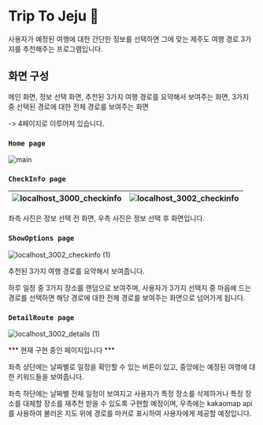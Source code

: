 # Trip To Jeju 🍊

사용자가 예정된 여행에 대한 간단한 정보를 선택하면 그에 맞는 제주도 여행 경로 3가지를 추천해주는 프로그램입니다.

## 화면 구성

메인 화면, 정보 선택 화면, 추천된 3가지 여행 경로를 요약해서 보여주는 화면, 3가지 중 선택된 경로에 대한 전체 경로를 보여주는 화면
<br/>

-> 4페이지로 이루어져 있습니다.

### `Home page`

![main](https://github.com/2oo1s/Capstone-TripToJeju-Frontend/assets/90839206/ded27dd5-0c89-43a8-8b09-e7ca71736d87)

### `CheckInfo page`

![localhost_3000_checkinfo](https://github.com/2oo1s/Capstone-TripToJeju-Frontend/assets/90839206/01265152-2756-4f05-a301-50d09e65bb49)|![localhost_3002_checkinfo](https://github.com/2oo1s/Capstone-TripToJeju-Frontend/assets/90839206/3bd4f8e4-8905-4049-8f70-15a98fea962a)
--- | --- | 

좌측 사진은 정보 선택 전 화면, 우측 사진은 정보 선택 후 화면입니다.

### `ShowOptions page`

![localhost_3002_checkinfo (1)](https://github.com/2oo1s/Capstone-TripToJeju-Frontend/assets/90839206/ab74fe05-0f30-4d83-be25-03a034c125c7)


추천된 3가지 여행 경로를 요약해서 보여줍니다.
<br/>

하루 일정 중 3가지 장소를 랜덤으로 보여주며, 사용자가 3가지 선택지 중 마음에 드는 경로를 선택하면 해당 경로에 대한 전체 경로를 보여주는 화면으로 넘어가게 됩니다.

### `DetailRoute page`

![localhost_3002_details (1)](https://github.com/2oo1s/Capstone-TripToJeju-Frontend/assets/90839206/d4c46a0b-85b8-47f4-9298-7a4fc58c2b3c)

*** 현재 구현 중인 페이지입니다 ***
<br/>

좌측 상단에는 날짜별로 일정을 확인할 수 있는 버튼이 있고, 중앙에는 예정된 여행에 대한 키워드들을 보여줍니다.
<br/>

좌측 하단에는 날짜별 전체 일정이 보여지고 사용자가 특정 장소를 삭제하거나 특정 장소를 대체할 장소를 재추천 받을 수 있도록 구현할 예정이며,
우측에는 kakaomap api를 사용하여 불러온 지도 위에 경로를 마커로 표시하여 사용자에게 제공할 예정입니다.
